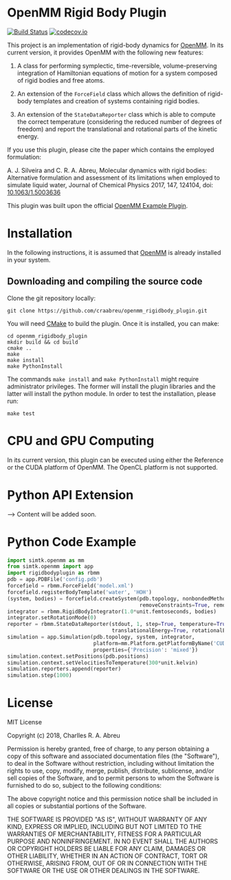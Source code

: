 OpenMM Rigid Body Plugin
========================

[![Build Status](https://travis-ci.org/craabreu/openmm_rigidbody_plugin.svg?branch=master)](https://travis-ci.org/craabreu/openmm_rigidbody_plugin)
[![codecov.io](http://codecov.io/github/craabreu/openmm_rigidbody_plugin/coverage.svg?branch=master)](http://codecov.io/github/craabreu/openmm_rigidbody_plugin?branch=master)

This project is an implementation of rigid-body dynamics for [OpenMM](http://openmm.org). In its
current version, it provides OpenMM with the following new features:

1. A class for performing symplectic, time-reversible, volume-preserving integration of Hamiltonian
equations of motion for a system composed of rigid bodies and free atoms.

2. An extension of the `ForceField` class which allows the definition of rigid-body templates and
creation of systems containing rigid bodies.

3. An extension of the `StateDataReporter` class which is able to compute the correct temperature
(considering the reduced number of degrees of freedom) and report the translational and rotational
parts of the kinetic energy.

If you use this plugin, please cite the paper which contains the employed formulation:

A. J. Silveira and C. R. A. Abreu, Molecular dynamics with rigid bodies: Alternative formulation
and assessment of its limitations when employed to simulate liquid water, Journal of Chemical
Physics 2017, 147, 124104, doi: [10.1063/1.5003636](https://doi.org/10.1063%2F1.5003636)

This plugin was built upon the official [OpenMM Example Plugin](https://github.com/peastman/openmmexampleplugin).


Installation
============

In the following instructions, it is assumed that [OpenMM](http://openmm.org) is already installed
in your system.

Downloading and compiling the source code
-----------------------------------------

Clone the git repository locally:

    git clone https://github.com/craabreu/openmm_rigidbody_plugin.git

You will need [CMake](http://www.cmake.org) to build the plugin. Once it is installed, you can make:

    cd openmm_rigidbody_plugin
    mkdir build && cd build
    cmake ..
    make
    make install
    make PythonInstall

The commands `make install` and `make PythonInstall` might require administrator privileges. The
former will install the plugin libraries and the latter will install the python module. In order
to test the installation, please run:

    make test


CPU and GPU Computing
=====================

In its current version, this plugin can be executed using either the Reference or the CUDA platform
of OpenMM. The OpenCL platform is not supported.


Python API Extension
====================

--> Content will be added soon.

Python Code Example
===================

```python
import simtk.openmm as mm
from simtk.openmm import app
import rigidbodyplugin as rbmm
pdb = app.PDBFile('config.pdb')
forcefield = rbmm.ForceField('model.xml')
forcefield.registerBodyTemplate('water', 'HOH')
(system, bodies) = forcefield.createSystem(pdb.topology, nonbondedMethod=app.PME,
                                           removeConstraints=True, removeForces=True)
integrator = rbmm.RigidBodyIntegrator(1.0*unit.femtoseconds, bodies)
integrator.setRotationMode(0)
reporter = rbmm.StateDataReporter(stdout, 1, step=True, temperature=True,
                                  translationalEnergy=True, rotationalEnergy=True)
simulation = app.Simulation(pdb.topology, system, integrator,
                            platform=mm.Platform.getPlatformByName('CUDA'),
                            properties={'Precision': 'mixed'})
simulation.context.setPositions(pdb.positions)
simulation.context.setVelocitiesToTemperature(300*unit.kelvin)
simulation.reporters.append(reporter)
simulation.step(1000)
```

License
=======

MIT License

Copyright (c) 2018, Charlles R. A. Abreu

Permission is hereby granted, free of charge, to any person obtaining a copy of this software
and associated documentation files (the "Software"), to deal in the Software without restriction,
including without limitation the rights to use, copy, modify, merge, publish, distribute,
sublicense, and/or sell copies of the Software, and to permit persons to whom the Software is
furnished to do so, subject to the following conditions:

The above copyright notice and this permission notice shall be included in all copies or
substantial portions of the Software.

THE SOFTWARE IS PROVIDED "AS IS", WITHOUT WARRANTY OF ANY KIND, EXPRESS OR IMPLIED, INCLUDING
BUT NOT LIMITED TO THE WARRANTIES OF MERCHANTABILITY, FITNESS FOR A PARTICULAR PURPOSE AND
NONINFRINGEMENT. IN NO EVENT SHALL THE AUTHORS OR COPYRIGHT HOLDERS BE LIABLE FOR ANY CLAIM,
DAMAGES OR OTHER LIABILITY, WHETHER IN AN ACTION OF CONTRACT, TORT OR OTHERWISE, ARISING FROM,
OUT OF OR IN CONNECTION WITH THE SOFTWARE OR THE USE OR OTHER DEALINGS IN THE SOFTWARE.
